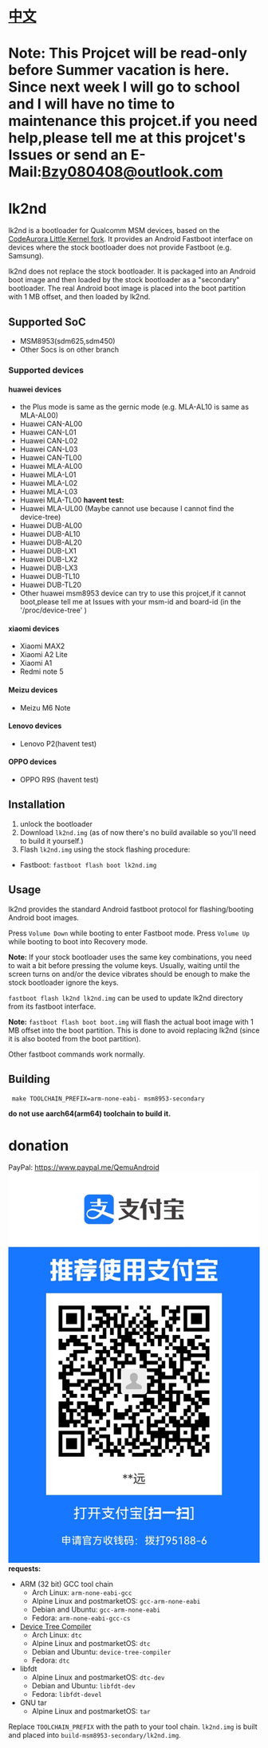 # [中文](README_CN.md)
# Note: This Projcet will be read-only before Summer vacation is here. Since next week I will go to school and I will have no time to maintenance this projcet.if you need help,please tell me at this projcet's Issues or send an E-Mail:Bzy080408@outlook.com 
# lk2nd
lk2nd is a bootloader for Qualcomm MSM devices,
based on the [CodeAurora Little Kernel fork](https://source.codeaurora.org/quic/la/kernel/lk/).
It provides an Android Fastboot interface on devices where the stock bootloader
does not provide Fastboot (e.g. Samsung).

lk2nd does not replace the stock bootloader. It is packaged into an Android
boot image and then loaded by the stock bootloader as a "secondary" bootloader.
The real Android boot image is placed into the boot partition with 1 MB offset,
and then loaded by lk2nd.

## Supported SoC
- MSM8953(sdm625,sdm450)
- Other Socs is on other branch
### Supported devices
#### huawei devices
- the Plus mode is same as the gernic mode (e.g. MLA-AL10 is same as MLA-AL00)  
- Huawei CAN-AL00
- Huawei CAN-L01
- Huawei CAN-L02
- Huawei CAN-L03
- Huawei CAN-TL00
- Huawei MLA-AL00
- Huawei MLA-L01
- Huawei MLA-L02
- Huawei MLA-L03
- Huawei MLA-TL00
**havent test:**
- Huawei MLA-UL00 (Maybe cannot use because I cannot find the device-tree)
- Huawei DUB-AL00
- Huawei DUB-AL10
- Huawei DUB-AL20
- Huawei DUB-LX1
- Huawei DUB-LX2
- Huawei DUB-LX3
- Huawei DUB-TL10
- Huawei DUB-TL20
- Other huawei msm8953 device can try to use this projcet,if it cannot boot,please tell me at Issues with your msm-id and board-id (in the '/proc/device-tree' )
#### xiaomi devices
- Xiaomi MAX2
- Xiaomi A2 Lite
- Xiaomi A1
- Redmi note 5
#### Meizu devices
- Meizu M6 Note
#### Lenovo devices
- Lenovo P2(havent test)
#### OPPO devices
- OPPO R9S (havent test)
## Installation
1. unlock the bootloader
2. Download `lk2nd.img` (as of now there's no build available so you'll need to build it yourself.)
3. Flash `lk2nd.img` using the stock flashing procedure:
  - Fastboot: `fastboot flash boot lk2nd.img`

## Usage
lk2nd provides the standard Android fastboot protocol for flashing/booting Android boot images.

Press `Volume Down` while booting to enter Fastboot mode.
Press `Volume Up` while booting to boot into Recovery mode.

**Note:** If your stock bootloader uses the same key combinations, you need to wait a bit before
pressing the volume keys. Usually, waiting until the screen turns on and/or the device vibrates
should be enough to make the stock bootloader ignore the keys.

`fastboot flash lk2nd lk2nd.img` can be used to update lk2nd directory from its
fastboot interface.

**Note:** `fastboot flash boot boot.img` will flash the actual boot image with 1 MB offset
into the boot partition. This is done to avoid replacing lk2nd (since it is also booted from
the boot partition).

Other fastboot commands work normally.

## Building
```
 make TOOLCHAIN_PREFIX=arm-none-eabi- msm8953-secondary
```
**do not use aarch64(arm64) toolchain to build it.**

# donation
PayPal: https://www.paypal.me/QemuAndroid
![donation](donation.jpg)    
**requests:**
- ARM (32 bit) GCC tool chain  
  - Arch Linux: `arm-none-eabi-gcc`
  - Alpine Linux and postmarketOS: `gcc-arm-none-eabi`
  - Debian and Ubuntu: `gcc-arm-none-eabi`
  - Fedora: `arm-none-eabi-gcc-cs`
- [Device Tree Compiler](https://git.kernel.org/pub/scm/utils/dtc/dtc.git)
  - Arch Linux: `dtc`
  - Alpine Linux and postmarketOS: `dtc`
  - Debian and Ubuntu: `device-tree-compiler`
  - Fedora: `dtc`
- libfdt
  - Alpine Linux and postmarketOS: `dtc-dev`
  - Debian and Ubuntu: `libfdt-dev`
  - Fedora: `libfdt-devel`
- GNU tar
  - Alpine Linux and postmarketOS: `tar`


Replace `TOOLCHAIN_PREFIX` with the path to your tool chain.
`lk2nd.img` is built and placed into `build-msm8953-secondary/lk2nd.img`.
